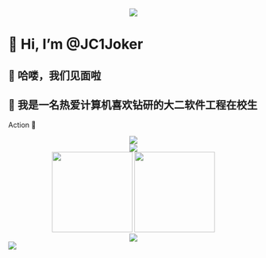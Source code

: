 <h1 align="center"> <img src="https://readme-typing-svg.herokuapp.com/?lines=console.log(%22Hello%2C%20World!%22);JC祝您今天愉快!&center=true&size=27"></h1>

# 👋 Hi, I’m @JC1Joker

## 👀 哈喽，我们见面啦
## 🌱 我是一名热爱计算机喜欢钻研的大二软件工程在校生

<!---
JC1Joker/JC1Joker is a ✨ special ✨ repository because its `README.md` (this file) appears on your GitHub profile.
You can click the Preview link to take a look at your changes.
--->
Action &#x1F680;
<div align="center" >
  <img src="https://metrics.lecoq.io/JC1Joker?template=classic&config.timezone=Asia%2FShanghai"> 
 </div>
 <div align="center"> <img src="https://github-readme-streak-stats.herokuapp.com/?user=JC1Joker" /> </div>
  <div align="center">
 <img height="162px" src="https://github-readme-stats.vercel.app/api?username=sun0225SUN&hide_title=true&hide_border=true&show_icons=trueline_height=21&text_color=000&icon_color=000&bg_color=0,ea6161,ffc64d,fffc4d,52fa5a&theme=graywhite" /> 
   <img height="162px" src="https://github-readme-stats.vercel.app/api/top-langs/?username=JC1Joker&hide_title=true&hide_border=true&layout=compact&langs_count=6&text_color=000&icon_color=fff&bg_color=0,52fa5a,4dfcff,c64dff&theme=graywhite" />
  </div>
  

 <div align="center">
   <img src="https://stats.justsong.cn/api/csdn?id=weixin_53407594">
 </div>
  <img src="https://activity-graph.herokuapp.com/graph?username=JC1Joker&theme=xcode" /> 
</div>
